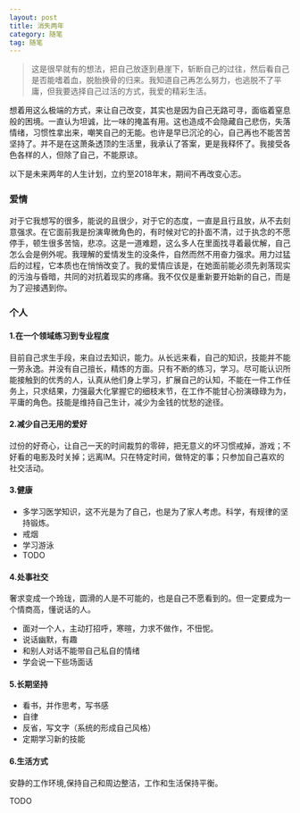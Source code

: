 ```yaml
---
layout: post
title: 消失两年
category: 随笔
tag: 随笔
---
```


> 这是很早就有的想法，把自己放逐到悬崖下，斩断自己的过往，然后看自己是否能嗜着血，脱胎换骨的归来。我知道自己再怎么努力，也逃脱不了平庸，但我要选择自己过活的方式，我爱的精彩生活。

想着用这么极端的方式，来让自己改变，其实也是因为自己无路可寻，面临着窒息般的困境。一直认为坦诚，比一味的掩盖有用。这也造成不会隐藏自己悲伤，失落情绪，习惯性拿出来，嘲笑自己的无能。也许是早已沉沦的心，自己再也不能苦苦坚持了。并不是在这萧条透顶的生活里，我承认了答案，更是我释怀了。我接受各色各样的人，但除了自己，不能原谅。

以下是未来两年的人生计划，立约至2018年末，期间不再改变心志。

### 爱情
对于它我想写的很多，能说的且很少，对于它的态度，一直是且行且放，从不去刻意强求。在它面前我是扮演卑微角色的，有时候对它的扑面不清，过于执念的不愿停手，顿生很多苦恼，悲凉。这是一道难题，这么多人在里面找寻着最优解，自己怎么会是例外呢。我理解的爱情发生的没条件，自然而然不用奋力强求。用力过猛后的过程，它本质也在悄悄改变了。我的爱情应该是，在她面前能必须先剥落现实的污浊与昏暗，共同的对抗着现实的疼痛。我不仅仅是重新要开始新的自己，而是为了迎接遇到你。

### 个人 
#### 1.在一个领域练习到专业程度
目前自己求生手段，来自过去知识，能力。从长远来看，自己的知识，技能并不能一劳永逸。并没有自己擅长，精炼的方面。只有不断的练习，学习。尽可能认识所能接触到的优秀的人，认真从他们身上学习，扩展自己的认知，不能在一件工作任务上，只求结果，力强最大化掌握它的细枝末节，在工作不能甘心扮演碌碌为为，平庸的角色。技能是维持自己生计，减少为金钱的忧愁的途径。

#### 2.减少自己无用的爱好
过份的好奇心，让自己一天的时间裁剪的零碎，把无意义的坏习惯戒掉，游戏；不好看的电影及时关掉；远离IM。只在特定时间，做特定的事；只参加自己喜欢的社交活动。

#### 3.健康
- 多学习医学知识，这不光是为了自己，也是为了家人考虑。科学，有规律的坚持锻炼。
- 戒烟
- 学习游泳
- TODO

#### 4.处事社交
奢求变成一个玲珑，圆滑的人是不可能的，也是自己不愿看到的。但一定要成为一个情商高，懂说话的人。
- 面对一个人，主动打招呼，寒暄，力求不做作，不忸怩。
- 说话幽默，有趣
- 和别人对话不能带自己私自的情绪
- 学会说一下些场面话

#### 5.长期坚持
- 看书，并作思考，写书感
- 自律
- 反省，写文字（系统的形成自己风格）
- 定期学习新的技能

#### 6.生活方式
安静的工作环境,保持自己和周边整洁，工作和生活保持平衡。

TODO


